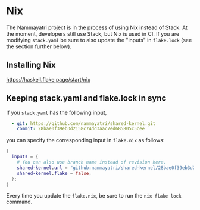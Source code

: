 # Nix

The Nammayatri project is in the process of using Nix instead of Stack. At the moment, developers still use Stack, but Nix is used in CI. If you are modifying `stack.yaml` be sure to also update the "inputs" in `flake.lock` (see the section further below).

## Installing Nix

https://haskell.flake.page/start/nix

## Keeping stack.yaml and flake.lock in sync

If you `stack.yaml` has the following input,

```yaml
  - git: https://github.com/nammayatri/shared-kernel.git
    commit: 28bae0f39eb3d2158c74dd3aac7ed685805c5cee
```

you can specify the corresponding input in `flake.nix` as follows:

```nix
{
  inputs = {
    # You can also use branch name instead of revision here.
    shared-kernel.url = "github:nammayatri/shared-kernel/28bae0f39eb3d2158c74dd3aac7ed685805c5cee";
    shared-kernel.flake = false;
  };
}
```

Every time you update the `flake.nix`, be sure to run the `nix flake lock` command.

